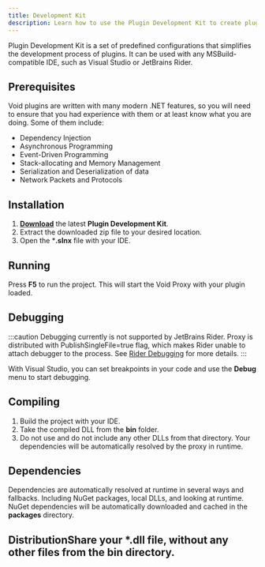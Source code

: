 ```yaml
---
title: Development Kit
description: Learn how to use the Plugin Development Kit to create plugins for Void.
---
```


Plugin Development Kit is a set of predefined configurations that simplifies the development process of plugins.
It can be used with any MSBuild-compatible IDE, such as Visual Studio or JetBrains Rider.

## Prerequisites
Void plugins are written with many modern .NET features, so you will need to ensure that you had experience with them or at least know what you are doing.
Some of them include:
- Dependency Injection
- Asynchronous Programming
- Event-Driven Programming
- Stack-allocating and Memory Management
- Serialization and Deserialization of data
- Network Packets and Protocols

## Installation
1) [**Download**](https://github.com/caunt/Void/releases/latest/download/plugin-devkit.zip) the latest **Plugin Development Kit**.
2) Extract the downloaded zip file to your desired location.
3) Open the ***.slnx** file with your IDE.

## Running
Press **F5** to run the project. This will start the Void Proxy with your plugin loaded.

## Debugging
:::caution
Debugging currently is not supported by JetBrains Rider.
Proxy is distributed with PublishSingleFile=true flag, which makes Rider unable to attach debugger to the process.
See [Rider Debugging](https://www.jetbrains.com/help/rider/Debugging_Code.html) for more details.
:::

With Visual Studio, you can set breakpoints in your code and use the **Debug** menu to start debugging.

## Compiling
1) Build the project with your IDE.
2) Take the compiled DLL from the **bin** folder.
3) Do not use and do not include any other DLLs from that directory.
Your dependencies will be automatically resolved by the proxy in runtime.

## Dependencies
Dependencies are automatically resolved at runtime in several ways and fallbacks.
Including NuGet packages, local DLLs, and looking at runtime.
NuGet dependencies will be automatically downloaded and cached in the **packages** directory.

## DistributionShare your ***.dll** file, without any other files from the **bin** directory.